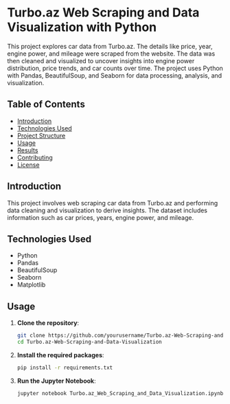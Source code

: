 # Turbo.az Web Scraping and Data Visualization with Python

This project explores car data from Turbo.az. The details like price, year, engine power, and mileage were scraped from the website. The data was then cleaned and visualized to uncover insights into engine power distribution, price trends, and car counts over time. The project uses Python with Pandas, BeautifulSoup, and Seaborn for data processing, analysis, and visualization.

## Table of Contents

- [Introduction](#introduction)
- [Technologies Used](#technologies-used)
- [Project Structure](#project-structure)
- [Usage](#usage)
- [Results](#results)
- [Contributing](#contributing)
- [License](#license)

## Introduction

This project involves web scraping car data from Turbo.az and performing data cleaning and visualization to derive insights. The dataset includes information such as car prices, years, engine power, and mileage.

## Technologies Used

- Python
- Pandas
- BeautifulSoup
- Seaborn
- Matplotlib


## Usage

1. **Clone the repository**:
    ```bash
    git clone https://github.com/yourusername/Turbo.az-Web-Scraping-and-Data-Visualization.git
    cd Turbo.az-Web-Scraping-and-Data-Visualization
    ```

2. **Install the required packages**:
    ```bash
    pip install -r requirements.txt
    ```

3. **Run the Jupyter Notebook**:
    ```bash
    jupyter notebook Turbo.az_Web_Scraping_and_Data_Visualization.ipynb
    ```


